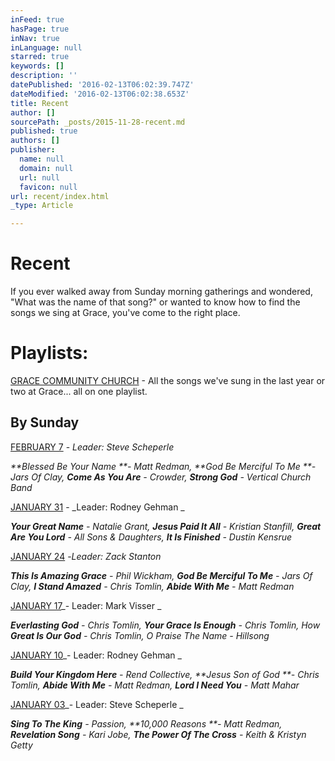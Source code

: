 ```yaml
---
inFeed: true
hasPage: true
inNav: true
inLanguage: null
starred: true
keywords: []
description: ''
datePublished: '2016-02-13T06:02:39.747Z'
dateModified: '2016-02-13T06:02:38.653Z'
title: Recent
author: []
sourcePath: _posts/2015-11-28-recent.md
published: true
authors: []
publisher:
  name: null
  domain: null
  url: null
  favicon: null
url: recent/index.html
_type: Article

---
```

# Recent

If you ever walked away from Sunday morning gatherings and wondered, "What was the name of that song?" or wanted to know how to find the songs we sing at Grace, you've come to the right place.  

# Playlists:

[GRACE COMMUNITY CHURCH][0] - All the songs we've sung in the last year or two at Grace... all on one playlist. 

## By Sunday

[FEBRUARY 7][1] - _Leader: Steve Scheperle_

_**Blessed Be Your Name **- Matt Redman, **God Be Merciful To Me **- Jars Of Clay, **Come As You Are** - Crowder, **Strong God** - Vertical Church Band_

[JANUARY 31][2] - _Leader: Rodney Gehman   _

_**Your Great Name** - Natalie Grant, **Jesus Paid It All** - Kristian Stanfill, **Great Are You Lord** - All Sons & Daughters, **It Is Finished** - Dustin Kensrue_

[JANUARY 24][3] -_Leader: Zack Stanton_

_**This Is Amazing Grace** - Phil Wickham, **God Be Merciful To Me** - Jars Of Clay, **I Stand Amazed** - Chris Tomlin, **Abide With Me** - Matt Redman_

[JANUARY 17][4]_- Leader: Mark Visser     _

_**Everlasting God** - Chris Tomlin, **Your Grace Is Enough** - Chris Tomlin, How **Great Is Our God** - Chris Tomlin, O Praise The Name - Hillsong_

[JANUARY 10][5]_- Leader: Rodney Gehman       _

_**Build Your Kingdom Here** - Rend Collective, **Jesus Son of God **- Chris Tomlin, **Abide With Me** - Matt Redman, **Lord I Need You** - Matt Mahar_

[JANUARY 03][6]_- Leader: Steve Scheperle         _

_**Sing To The King** - Passion, **10,000 Reasons **- Matt Redman, **Revelation Song** - Kari Jobe, **The Power Of The Cross** - Keith & Kristyn Getty_

[0]: https://player.spotify.com/user/122075560/playlist/2zpucVfpazdvejoXFdEmfk
[1]: https://player.spotify.com/user/122075560/playlist/2WhPmz3biNV68HIX0XmLrT
[2]: https://player.spotify.com/user/122075560/playlist/02ac8zS8jo6HQab2loszmo
[3]: https://player.spotify.com/user/122075560/playlist/1MTK9qXE9xeWiwrv7gc0Cd
[4]: https://player.spotify.com/user/122075560/playlist/0DUNu4ubaGXvT9AW68cnbu
[5]: https://player.spotify.com/user/122075560/playlist/7pK8WkVzyjezDXeqRCzGgL
[6]: https://player.spotify.com/user/122075560/playlist/75vlwZSQDEW6at0GhGWa9g